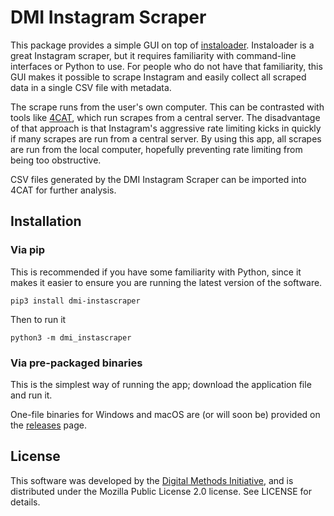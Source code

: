 # DMI Instagram Scraper
This package provides a simple GUI on top of 
[instaloader](https://instaloader.github.io). Instaloader is a great Instagram 
scraper, but it requires familiarity with command-line interfaces or Python to
use. For people who do not have that familiarity, this GUI makes it possible to
scrape Instagram and easily collect all scraped data in a single CSV file with
metadata.

The scrape runs from the user's own computer. This can be contrasted with tools
like [4CAT](https://github.com/digitalmethodsinitiative/4cat), which run 
scrapes from a central server. The disadvantage of that approach is that 
Instagram's aggressive rate limiting kicks in quickly if many scrapes are run 
from a central server. By using this app, all scrapes are run from the local 
computer, hopefully preventing rate limiting from being too obstructive.

CSV files generated by the DMI Instagram Scraper can be imported into 4CAT for
further analysis.

## Installation

### Via pip
This is recommended if you have some familiarity with Python, since it makes it
easier to ensure you are running the latest version of the software.

```
pip3 install dmi-instascraper
```

Then to run it

```
python3 -m dmi_instascraper
```

### Via pre-packaged binaries
This is the simplest way of running the app; download the application file and 
run it.

One-file binaries for Windows and macOS are (or will soon be) provided on the 
[releases](https://github.com/digitalmethodsinitiative/dmi-instascraper/releases) 
page.

## License
This software was developed by the 
[Digital Methods Initiative](https://digitalmethods.net), and is distributed
under the Mozilla Public License 2.0 license. See LICENSE for details.